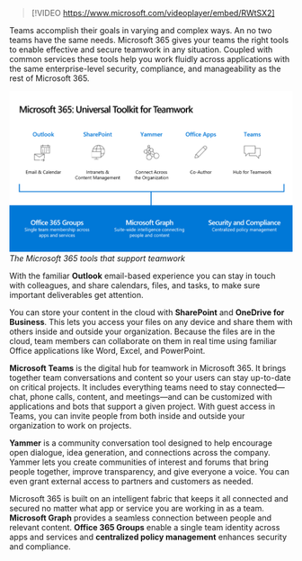 >[!VIDEO https://www.microsoft.com/videoplayer/embed/RWtSX2]

Teams accomplish their goals in varying and complex ways. An no two teams have the same needs. Microsoft 365 gives your teams the right tools to enable effective and secure teamwork in any situation. Coupled with common services these tools help you work fluidly across applications with the same enterprise-level security, compliance, and manageability as the rest of Microsoft 365.

![Microsoft 365 universal toolkit for Teamwork](../media/universal-toolkit.png)
*The Microsoft 365 tools that support teamwork*

With the familiar **Outlook** email-based experience you can stay in touch with colleagues, and share calendars, files, and tasks, to make sure important deliverables get attention. 

You can store your content in the cloud with **SharePoint** and **OneDrive for Business**. This lets you access your files on any device and share them with others inside and outside your organization. Because the files are in the cloud, team members can collaborate on them in real time using familiar Office applications like Word, Excel, and PowerPoint.

**Microsoft Teams** is the digital hub for teamwork in Microsoft 365. It brings together team conversations and content so your users can stay up-to-date on critical projects. It includes everything teams need to stay connected—chat, phone calls, content, and meetings—and can be customized with applications and bots that support a given project. With guest access in Teams, you can invite people from both inside and outside your organization to work on projects. 

**Yammer** is a community conversation tool designed to help encourage open dialogue, idea generation, and connections across the company. Yammer lets you create communities of interest and forums that bring people together, improve transparency, and give everyone a voice. You can even grant external access to partners and customers as needed.

Microsoft 365 is built on an intelligent fabric that keeps it all connected and secured no matter what app or service you are working in as a team. **Microsoft Graph** provides a seamless connection between people and relevant content. **Office 365 Groups** enable a single team identity across apps and services and **centralized policy management** enhances security and compliance. 

